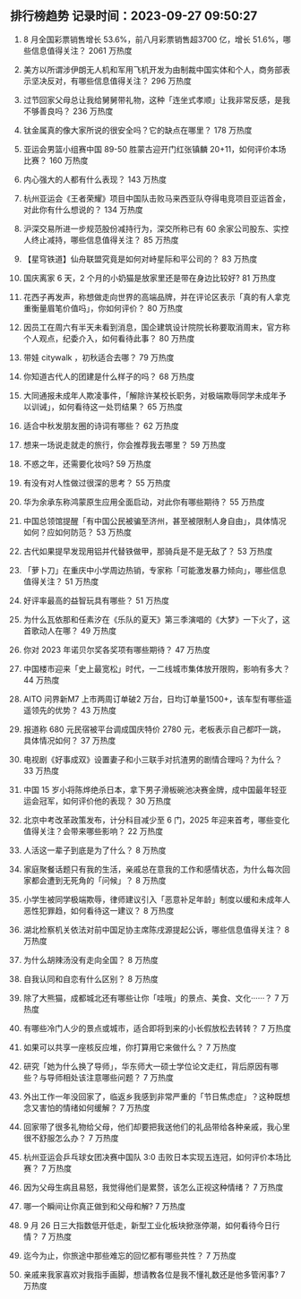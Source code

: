
## 排行榜趋势 记录时间：2023-09-27 09:50:27
  
  1. 8 月全国彩票销售增长 53.6%，前八月彩票销售超3700 亿，增长 51.6%，哪些信息值得关注？ 2061 万热度
    
  2. 美方以所谓涉伊朗无人机和军用飞机开发为由制裁中国实体和个人，商务部表示坚决反对，有哪些信息值得关注？ 296 万热度
    
  3. 过节回家父母总让我给舅舅带礼物，这种「连坐式孝顺」让我非常反感，是我不够善良吗？ 236 万热度
    
  4. 钛金属真的像大家所说的很安全吗？它的缺点在哪里？ 178 万热度
    
  5. 亚运会男篮小组赛中国 89-50 胜蒙古迎开门红张镇麟 20+11，如何评价本场比赛？ 160 万热度
    
  6. 内心强大的人都有什么表现？ 143 万热度
    
  7. 杭州亚运会《王者荣耀》项目中国队击败马来西亚队夺得电竞项目亚运首金，对此你有什么想说的？ 134 万热度
    
  8. 沪深交易所进一步规范股份减持行为，深交所称已有 60 余家公司股东、实控人终止减持，哪些信息值得关注？ 85 万热度
    
  9. 【星穹铁道】仙舟联盟究竟是如何对峙星际和平公司的？ 83 万热度
    
  10. 国庆离家 6 天，2 个月的小奶猫是放家里还是带在身边比较好? 81 万热度
    
  11. 花西子再发声，称想做走向世界的高端品牌，并在评论区表示「真的有人拿克重衡量眉笔价值吗」，你如何评价？ 80 万热度
    
  12. 因员工在周六有半天未看到消息，国企建筑设计院院长称要取消周末，官方称个人观点，纪委介入，如何看待此事？ 80 万热度
    
  13. 带娃 citywalk ，初秋适合去哪？ 79 万热度
    
  14. 你知道古代人的团建是什么样子的吗？ 68 万热度
    
  15. 大同通报未成年人欺凌事件，「解除许某校长职务，对极端欺辱同学未成年予以训诫」，如何看待这一处罚结果？ 65 万热度
    
  16. 适合中秋发朋友圈的诗词有哪些？ 62 万热度
    
  17. 想来一场说走就走的旅行，你会推荐我去哪里？ 59 万热度
    
  18. 不惑之年，还需要化妆吗? 59 万热度
    
  19. 有没有对人性做过很深的思考？ 55 万热度
    
  20. 华为余承东称鸿蒙原生应用全面启动，对此你有哪些期待？ 55 万热度
    
  21. 中国总领馆提醒「有中国公民被骗至济州，甚至被限制人身自由」，具体情况如何？应如何防范？ 53 万热度
    
  22. 古代如果提早发现用铝并代替铁做甲，那骑兵是不是无敌了？ 53 万热度
    
  23. 「萝卜刀」在重庆中小学周边热销，专家称「可能激发暴力倾向」，哪些信息值得关注？ 51 万热度
    
  24. 好评率最高的益智玩具有哪些？ 51 万热度
    
  25. 为什么瓦依那和任素汐在《乐队的夏天》第三季演唱的《大梦》一下火了，这首歌动人在哪？ 49 万热度
    
  26. 你对 2023 年诺贝尔奖各奖项有哪些期待？ 47 万热度
    
  27. 中国楼市迎来「史上最宽松」时代，一二线城市集体放开限购，影响有多大？ 44 万热度
    
  28. AITO 问界新M7 上市两周订单破2 万台，日均订单量1500+，该车型有哪些遥遥领先的优势？ 43 万热度
    
  29. 报道称 680 元民宿被平台调成国庆特价 2780 元，老板表示自己都吓一跳，具体情况如何？ 37 万热度
    
  30. 电视剧《好事成双》设置妻子和小三联手对抗渣男的剧情合理吗？为什么？ 33 万热度
    
  31. 中国 15 岁小将陈烨绝杀日本，拿下男子滑板碗池决赛金牌，成中国最年轻亚运会冠军，如何评价他的表现？ 30 万热度
    
  32. 北京中考改革政策发布，计分科目减少至 6 门，2025 年迎来首考，哪些变化值得关注？会带来哪些影响？ 22 万热度
    
  33. 人活这一辈子到底是为了什么？ 8 万热度
    
  34. 家庭聚餐话题只有我的生活，亲戚总在意我的工作和感情状态，为什么每次回家都会遭到无死角的「问候」？ 8 万热度
    
  35. 小学生被同学极端欺辱，律师建议引入「恶意补足年龄」制度以缓和未成年人恶性犯罪趋，如何看待这一建议？ 8 万热度
    
  36. 湖北检察机关依法对前中国足协主席陈戌源提起公诉，哪些信息值得关注？ 8 万热度
    
  37. 为什么胡辣汤没有走向全国？ 8 万热度
    
  38. 自我认同和自恋有什么区别？ 8 万热度
    
  39. 除了大熊猫，成都城北还有哪些让你「哇哦」的景点、美食、文化······？ 7 万热度
    
  40. 有哪些冷门人少的景点或城市，适合即将到来的小长假放松去转转？ 7 万热度
    
  41. 如果可以共享一座核反应堆，你打算用它来做什么？ 7 万热度
    
  42. 研究「她为什么换了导师」，华东师大一硕士学位论文走红，背后原因有哪些？与导师相处该注意哪些问题？ 7 万热度
    
  43. 外出工作一年没回家了，临返乡我感到非常严重的「节日焦虑症」？这种既想念又害怕的情绪如何缓解？ 7 万热度
    
  44. 回家带了很多礼物给父母，他们却要把我送他们的礼品带给各种亲戚，我心里很不舒服怎么办？ 7 万热度
    
  45. 杭州亚运会乒乓球女团决赛中国队 3:0 击败日本实现五连冠，如何评价本场比赛？ 7 万热度
    
  46. 因为父母生病且易怒，我觉得他们是累赘，该怎么正视这种情绪？ 7 万热度
    
  47. 哪一个瞬间让你真正做到和父母和解? 7 万热度
    
  48. 9 月 26 日三大指数低开低走，新型工业化板块掀涨停潮，如何看待今日行情？ 7 万热度
    
  49. 迄今为止，你旅途中那些难忘的回忆都有哪些共性？ 7 万热度
    
  50. 亲戚来我家喜欢对我指手画脚，想请教各位是我不懂礼数还是他多管闲事? 7 万热度
    